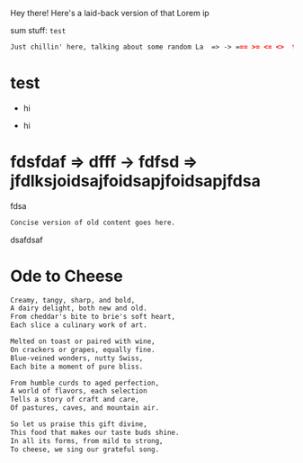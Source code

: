 Hey there! Here's a laid-back version of that Lorem ip

sum stuff: `test`

```markdown
Just chillin' here, talking about some random La  => -> === >= <= <>  tin-sounding words. You know, the usual "dolor sit amet" jazz. No big deal, just keeping it casual => -> ===.
```

# test

* hi

* hi

# fdsfdaf => dfff -> fdfsd => jfdlksjoidsajfoidsapjfoidsapjfdsa

fdsa

```markdown
Concise version of old content goes here.
```

dsafdsaf

# Ode to Cheese

```markdown
Creamy, tangy, sharp, and bold,
A dairy delight, both new and old.
From cheddar's bite to brie's soft heart,
Each slice a culinary work of art.

Melted on toast or paired with wine,
On crackers or grapes, equally fine.
Blue-veined wonders, nutty Swiss,
Each bite a moment of pure bliss.

From humble curds to aged perfection,
A world of flavors, each selection
Tells a story of craft and care,
Of pastures, caves, and mountain air.

So let us praise this gift divine,
This food that makes our taste buds shine.
In all its forms, from mild to strong,
To cheese, we sing our grateful song.
```
